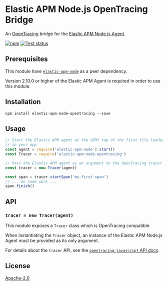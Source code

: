 # Elastic APM Node.js OpenTracing Bridge

An [OpenTracing](https://opentracing.io/) bridge for the [Elastic APM Node.js Agent](https://github.com/elastic/apm-agent-nodejs).

[![npm](https://img.shields.io/npm/v/elastic-apm-node-opentracing.svg)](https://www.npmjs.com/package/elastic-apm-node-opentracing)
[![Test status](https://github.com/elastic/apm-agent-nodejs-opentracing/workflows/Test/badge.svg)](https://github.com/elastic/apm-agent-nodejs-opentracingactions)

## Prerequisites

This module have [`elastic-apm-node`](https://www.npmjs.com/package/elastic-apm-node) as a peer dependency.

Version 2.10.0 or higher of the Elastic APM Agent is required in order to use this module.

## Installation

```
npm install elastic-apm-node-opentracing --save
```

## Usage

```js
// Start the Elastic APM agent at the VERY top of the first file loaded
// in your app
const agent = require('elastic-apm-node').start()
const Tracer = require('elastic-apm-node-opentracing')

// Pass the Elastic APM agent as an argument to the OpenTracing tracer
const tracer = new Tracer(agent)

const span = tracer.startSpan('my-first-span')
// ... do some work ...
span.finish()
```

## API

### `tracer = new Tracer(agent)`

This module exposes a `Tracer` class which is OpenTracing compatible.

When instantiating the `Tracer` object,
an instance of the Elastic APM Node.js Agent must be provided as its only argument.

For details about the `tracer` API,
see the [`opentracing-javascript` API docs](https://opentracing-javascript.surge.sh/).

## License

[Apache-2.0](LICENSE)
